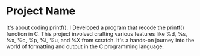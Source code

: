 # Project Name

It's about coding printf(). I Developed a program that recode the printf() function in C. This project involved crafting various features like %d, %s, %x, %c, %p, %i, %u, and %X from scratch. It's a hands-on journey into the world of formatting and output in the C programming language.
